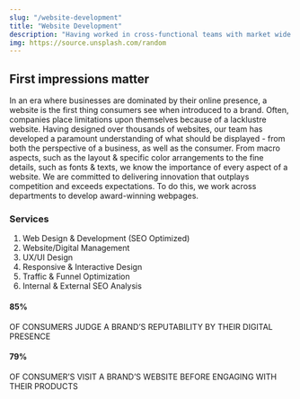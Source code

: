 ```yaml
---
slug: "/website-development"
title: "Website Development"
description: "Having worked in cross-functional teams with market wide partnerships, we are proud to be…"
img: https://source.unsplash.com/random
---
```


## First impressions matter

In an era where businesses are dominated by their online presence, a website is the first thing consumers see when introduced to a brand. Often, companies place limitations upon themselves because of a lacklustre website. Having designed over thousands of websites, our team has developed a paramount understanding of what should be displayed - from both the perspective of a business, as well as the consumer. From macro aspects, such as the layout & specific color arrangements to the fine details, such as fonts & texts, we know the importance of every aspect of a website. We are committed to delivering innovation that outplays competition and exceeds expectations. To do this, we work across departments to develop award-winning webpages.

### Services
1. Web Design & Development (SEO Optimized)
2. Website/Digital Management
3. UX/UI Design
4. Responsive & Interactive Design
5. Traffic & Funnel Optimization
6. Internal & External SEO Analysis

#### 85%

OF CONSUMERS JUDGE A BRAND’S REPUTABILITY BY THEIR DIGITAL PRESENCE

#### 79%

OF CONSUMER’S VISIT A BRAND’S WEBSITE BEFORE ENGAGING WITH THEIR PRODUCTS